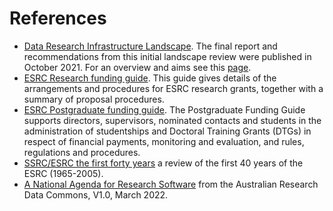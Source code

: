 # References



* [Data Research Infrastructure Landscape](https://dareuk.org.uk/wp-content/uploads/2021/10/DARE_UK_Data_Research_Infrastructure_Landscape_Review_Oct_2021.pdf). The final report and recommendations from this initial landscape review were published in October 2021. For an overview and aims see this [page](https://dareuk.org.uk/our-work/landscape-review/).
* [ESRC Research funding guide](https://www.ukri.org/publications/esrc-research-funding-guide/). This guide gives details of the arrangements and procedures for ESRC research grants, together with a summary of proposal procedures. 
* [ESRC Postgraduate funding guide](https://esrc.ukri.org/skills-and-careers/doctoral-training/prospective-students/postgraduate-funding-guide/). The Postgraduate Funding Guide supports directors, supervisors, nominated contacts and students in the administration of studentships and Doctoral Training Grants (DTGs) in respect of financial payments, monitoring and evaluation, and rules, regulations and procedures.
* [SSRC/ESRC the first forty years](https://esrc.ukri.org/files/news-events-and-publications/publications/ssrc-and-esrc-the-first-forty-years/) a review of the first 40 years of the ESRC (1965-2005).
* [A National Agenda for Research Software](https://zenodo.org/record/6378082#.Yrm2zexKj4g) from the Australian Research Data Commons, V1.0, March 2022.

